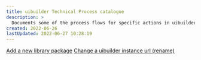 ```yaml
---
title: uibuilder Technical Process catalogue
description: >
  Documents some of the process flows for specific actions in uibuilder. For uibuilder developers.
created: 2022-06-26
lastUpdated: 2022-06-27 10:28:19
---
```


[Add a new library package](processes/add-library)
[Change a uibuilder instance url (rename)](processes/url-change-rename)